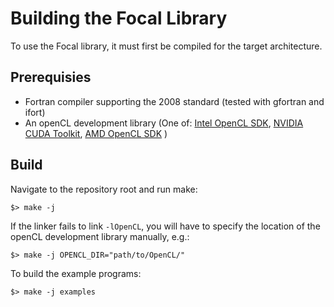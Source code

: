 # Building the Focal Library
To use the Focal library, it must first be compiled for the target architecture.


## Prerequisies
- Fortran compiler supporting the 2008 standard (tested with gfortran and ifort)
- An openCL development library (One of:
[Intel OpenCL SDK](https://software.intel.com/en-us/opencl-sdk), 
[NVIDIA CUDA Toolkit](https://developer.nvidia.com/cuda-downloads), 
[AMD OpenCL SDK](https://github.com/GPUOpen-LibrariesAndSDKs/OCL-SDK/releases) )

## Build
Navigate to the repository root and run make:

```shell
$> make -j
```


If the linker fails to link `-lOpenCL`, you will have to specify the location of the openCL development library manually, e.g.:

```shell
$> make -j OPENCL_DIR="path/to/OpenCL/"
```

To build the example programs:

```shell
$> make -j examples
```
